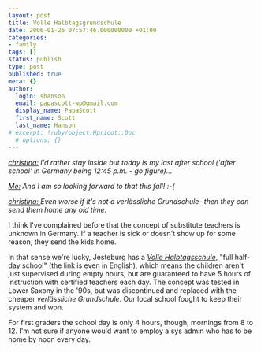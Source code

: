 ```yaml
---
layout: post
title: Volle Halbtagsgrundschule
date: 2006-01-25 07:57:46.000000000 +01:00
categories:
- family
tags: []
status: publish
type: post
published: true
meta: {}
author:
  login: shanson
  email: papascott-wp@gmail.com
  display_name: PapaScott
  first_name: Scott
  last_name: Hanson
# excerpt: !ruby/object:Hpricot::Doc
  # options: {}
---
```

<p><em><a href="http://justcallmemausi.blogspot.com/2006/01/i-wish-i-didnt-have-to-go-out.html" title="I wish I didn't have to go out">christina:</a> I'd rather stay inside but today is my last after school ('after school' in Germany being 12:45 p.m. - go figure)...</em></p>
<p><em><a href="http://justcallmemausi.blogspot.com/2006/01/i-wish-i-didnt-have-to-go-out.html#c113811869764813765" title="I wish I didn't have to go out">Me:</a> And I am so looking forward to that this fall! :-(</em></p>
<p><em><a href="http://justcallmemausi.blogspot.com/2006/01/i-wish-i-didnt-have-to-go-out.html#c113813966897030794" title="I wish I didn't have to go out">christina: </a> Even worse if it's not a verl&auml;ssliche Grundschule- then they can send them home any old time.</em></p>
<p>I think I've complained before that the concept of substitute teachers is unknown in Germany. If a teacher is sick or doesn't show up for some reason, they send the kids home.</p>
<p>In that sense we're lucky, Jesteburg has a <em><a href="http://www.gsjesteburg.de/konzept/aufsatz/en.html">Volle Halbtagsschule</a></em>, "full half-day school" (the link is even in English), which means the children aren't just supervised during empty hours, but are guaranteed to have 5 hours of instruction with certified teachers each day. The concept was tested in Lower Saxony in the '90s, but was discontinued and replaced with the cheaper <em>verl&auml;ssliche Grundschule</em>. Our local school fought to keep their system and won.</p>
<p>For first graders the school day is only 4 hours, though, mornings from 8 to 12. I'm not sure if anyone would want to employ a sys admin who has to be home by noon every day. </p>
